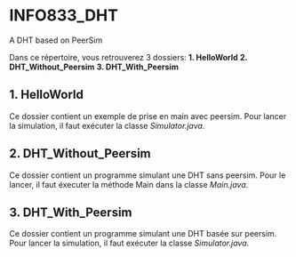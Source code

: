 # INFO833_DHT
A DHT based on PeerSim

Dans ce répertoire, vous retrouverez 3 dossiers:
**1. HelloWorld**
**2. DHT_Without_Peersim**
**3. DHT_With_Peersim**

## 1. HelloWorld
Ce dossier contient un exemple de prise en main avec peersim. Pour lancer la simulation, il faut exécuter la classe *Simulator.java*.

## 2. DHT_Without_Peersim
Ce dossier contient un programme simulant une DHT sans peersim. Pour le lancer, il faut éxecuter la méthode Main dans la classe *Main.java*.

## 3. DHT_With_Peersim
Ce dossier contient un programme simulant une DHT basée sur peersim. Pour lancer la simulation, il faut exécuter la classe *Simulator.java*.





